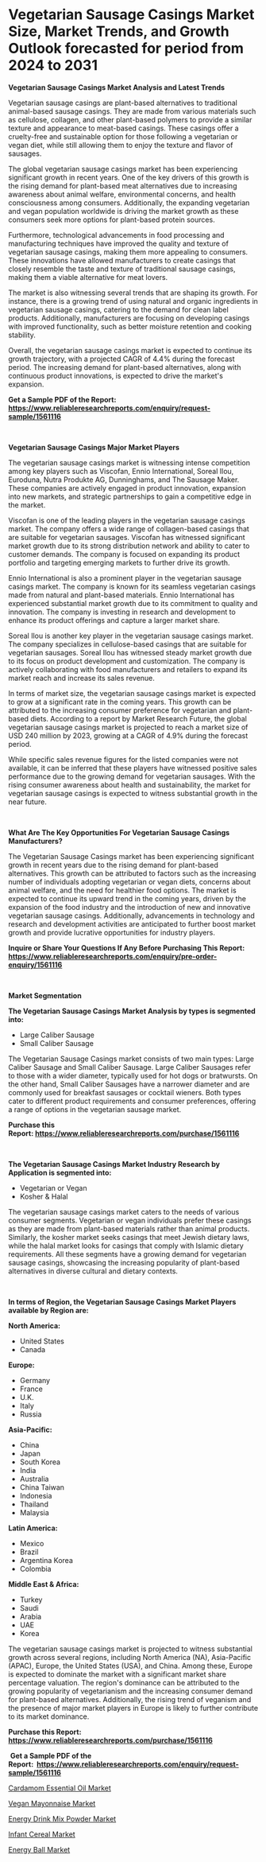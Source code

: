 <p><h1>Vegetarian Sausage Casings Market Size, Market Trends, and Growth Outlook forecasted for period from 2024 to 2031</h1></p><p><strong>Vegetarian Sausage Casings Market Analysis and Latest Trends</strong></p>
<p><p>Vegetarian sausage casings are plant-based alternatives to traditional animal-based sausage casings. They are made from various materials such as cellulose, collagen, and other plant-based polymers to provide a similar texture and appearance to meat-based casings. These casings offer a cruelty-free and sustainable option for those following a vegetarian or vegan diet, while still allowing them to enjoy the texture and flavor of sausages.</p><p>The global vegetarian sausage casings market has been experiencing significant growth in recent years. One of the key drivers of this growth is the rising demand for plant-based meat alternatives due to increasing awareness about animal welfare, environmental concerns, and health consciousness among consumers. Additionally, the expanding vegetarian and vegan population worldwide is driving the market growth as these consumers seek more options for plant-based protein sources.</p><p>Furthermore, technological advancements in food processing and manufacturing techniques have improved the quality and texture of vegetarian sausage casings, making them more appealing to consumers. These innovations have allowed manufacturers to create casings that closely resemble the taste and texture of traditional sausage casings, making them a viable alternative for meat lovers.</p><p>The market is also witnessing several trends that are shaping its growth. For instance, there is a growing trend of using natural and organic ingredients in vegetarian sausage casings, catering to the demand for clean label products. Additionally, manufacturers are focusing on developing casings with improved functionality, such as better moisture retention and cooking stability.</p><p>Overall, the vegetarian sausage casings market is expected to continue its growth trajectory, with a projected CAGR of 4.4% during the forecast period. The increasing demand for plant-based alternatives, along with continuous product innovations, is expected to drive the market's expansion.</p></p>
<p><strong>Get a Sample PDF of the Report:&nbsp; <a href="https://www.reliableresearchreports.com/enquiry/request-sample/1561116">https://www.reliableresearchreports.com/enquiry/request-sample/1561116</a></strong></p>
<p>&nbsp;</p>
<p><strong>Vegetarian Sausage Casings Major Market Players</strong></p>
<p><p>The vegetarian sausage casings market is witnessing intense competition among key players such as Viscofan, Ennio International, Soreal Ilou, Euroduna, Nutra Produkte AG, Dunninghams, and The Sausage Maker. These companies are actively engaged in product innovation, expansion into new markets, and strategic partnerships to gain a competitive edge in the market.</p><p>Viscofan is one of the leading players in the vegetarian sausage casings market. The company offers a wide range of collagen-based casings that are suitable for vegetarian sausages. Viscofan has witnessed significant market growth due to its strong distribution network and ability to cater to customer demands. The company is focused on expanding its product portfolio and targeting emerging markets to further drive its growth.</p><p>Ennio International is also a prominent player in the vegetarian sausage casings market. The company is known for its seamless vegetarian casings made from natural and plant-based materials. Ennio International has experienced substantial market growth due to its commitment to quality and innovation. The company is investing in research and development to enhance its product offerings and capture a larger market share.</p><p>Soreal Ilou is another key player in the vegetarian sausage casings market. The company specializes in cellulose-based casings that are suitable for vegetarian sausages. Soreal Ilou has witnessed steady market growth due to its focus on product development and customization. The company is actively collaborating with food manufacturers and retailers to expand its market reach and increase its sales revenue.</p><p>In terms of market size, the vegetarian sausage casings market is expected to grow at a significant rate in the coming years. This growth can be attributed to the increasing consumer preference for vegetarian and plant-based diets. According to a report by Market Research Future, the global vegetarian sausage casings market is projected to reach a market size of USD 240 million by 2023, growing at a CAGR of 4.9% during the forecast period.</p><p>While specific sales revenue figures for the listed companies were not available, it can be inferred that these players have witnessed positive sales performance due to the growing demand for vegetarian sausages. With the rising consumer awareness about health and sustainability, the market for vegetarian sausage casings is expected to witness substantial growth in the near future.</p></p>
<p>&nbsp;</p>
<p><strong>What Are The Key Opportunities For Vegetarian Sausage Casings Manufacturers?</strong></p>
<p><p>The Vegetarian Sausage Casings market has been experiencing significant growth in recent years due to the rising demand for plant-based alternatives. This growth can be attributed to factors such as the increasing number of individuals adopting vegetarian or vegan diets, concerns about animal welfare, and the need for healthier food options. The market is expected to continue its upward trend in the coming years, driven by the expansion of the food industry and the introduction of new and innovative vegetarian sausage casings. Additionally, advancements in technology and research and development activities are anticipated to further boost market growth and provide lucrative opportunities for industry players.</p></p>
<p><strong>Inquire or Share Your Questions If Any Before Purchasing This Report: <a href="https://www.reliableresearchreports.com/enquiry/pre-order-enquiry/1561116">https://www.reliableresearchreports.com/enquiry/pre-order-enquiry/1561116</a></strong></p>
<p>&nbsp;</p>
<p><strong>Market Segmentation</strong></p>
<p><strong>The Vegetarian Sausage Casings Market Analysis by types is segmented into:</strong></p>
<p><ul><li>Large Caliber Sausage</li><li>Small Caliber Sausage</li></ul></p>
<p><p>The Vegetarian Sausage Casings market consists of two main types: Large Caliber Sausage and Small Caliber Sausage. Large Caliber Sausages refer to those with a wider diameter, typically used for hot dogs or bratwursts. On the other hand, Small Caliber Sausages have a narrower diameter and are commonly used for breakfast sausages or cocktail wieners. Both types cater to different product requirements and consumer preferences, offering a range of options in the vegetarian sausage market.</p></p>
<p><strong>Purchase this Report:&nbsp;<a href="https://www.reliableresearchreports.com/purchase/1561116">https://www.reliableresearchreports.com/purchase/1561116</a></strong></p>
<p>&nbsp;</p>
<p><strong>The Vegetarian Sausage Casings Market Industry Research by Application is segmented into:</strong></p>
<p><ul><li>Vegetarian or Vegan</li><li>Kosher & Halal</li></ul></p>
<p><p>The vegetarian sausage casings market caters to the needs of various consumer segments. Vegetarian or vegan individuals prefer these casings as they are made from plant-based materials rather than animal products. Similarly, the kosher market seeks casings that meet Jewish dietary laws, while the halal market looks for casings that comply with Islamic dietary requirements. All these segments have a growing demand for vegetarian sausage casings, showcasing the increasing popularity of plant-based alternatives in diverse cultural and dietary contexts.</p></p>
<p>&nbsp;</p>
<p><strong>In terms of Region, the Vegetarian Sausage Casings Market Players available by Region are:</strong></p>
<p>
    <p> <strong> North America: </strong>
        <ul>
            <li>United States</li>
            <li>Canada</li>
        </ul>
        </p> 
    <p> <strong> Europe: </strong>
        <ul>
            <li>Germany</li>
            <li>France</li>
            <li>U.K.</li>
            <li>Italy</li>
            <li>Russia</li>
        </ul>
        </p> 
    <p> <strong> Asia-Pacific: </strong>
        <ul>
            <li>China</li>
            <li>Japan</li>
            <li>South Korea</li>
            <li>India</li>
            <li>Australia</li>
            <li>China Taiwan</li>
            <li>Indonesia</li>
            <li>Thailand</li>
            <li>Malaysia</li>
        </ul>
        </p> 
    <p> <strong> Latin America: </strong>
        <ul>
            <li>Mexico</li>
            <li>Brazil</li>
            <li>Argentina Korea</li>
            <li>Colombia</li>
        </ul>
        </p> 
    <p> <strong> Middle East & Africa: </strong>
        <ul>
            <li>Turkey</li>
            <li>Saudi</li>
            <li>Arabia</li>
            <li>UAE</li>
            <li>Korea</li>
        </ul>
    </p>
    </p>
<p><p>The vegetarian sausage casings market is projected to witness substantial growth across several regions, including North America (NA), Asia-Pacific (APAC), Europe, the United States (USA), and China. Among these, Europe is expected to dominate the market with a significant market share percentage valuation. The region's dominance can be attributed to the growing popularity of vegetarianism and the increasing consumer demand for plant-based alternatives. Additionally, the rising trend of veganism and the presence of major market players in Europe is likely to further contribute to its market dominance.</p></p>
<p><strong>Purchase this Report: <a href="https://www.reliableresearchreports.com/purchase/1561116">https://www.reliableresearchreports.com/purchase/1561116</a></strong></p>
<p>&nbsp;<strong>Get a Sample PDF of the Report:&nbsp;&nbsp;<a href="https://www.reliableresearchreports.com/enquiry/request-sample/1561116">https://www.reliableresearchreports.com/enquiry/request-sample/1561116</a></strong></p>
<p><strong></strong></p>
<p><p><a href="https://github.com/Paul14Anderson63/Market-Research-Report-List-2/blob/main/cardamom-essential-oil-market.md">Cardamom Essential Oil Market</a></p><p><a href="https://github.com/tamvrosiya/Market-Research-Report-List-2/blob/main/vegan-mayonnaise-market.md">Vegan Mayonnaise Market</a></p><p><a href="https://github.com/amonskiyk/Market-Research-Report-List-2/blob/main/energy-drink-mix-powder-market.md">Energy Drink Mix Powder Market</a></p><p><a href="https://github.com/dringals/Market-Research-Report-List-2/blob/main/infant-cereal-market.md">Infant Cereal Market</a></p><p><a href="https://github.com/gaydyna/Market-Research-Report-List-2/blob/main/energy-ball-market.md">Energy Ball Market</a></p></p>